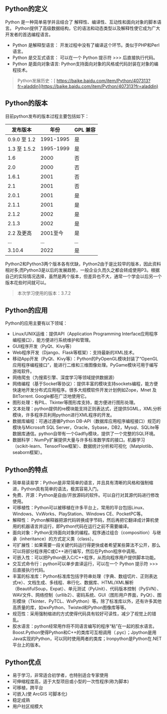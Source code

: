 ## Python的定义

Python 是一种简单易学并且结合了 解释性、编译性、互动性和面向对象的脚本语言。 Python提供了高级数据结构，它的语法和动态类型以及解释性使它成为广大开发者的首选编程语言。

- Python 是解释型语言： 开发过程中没有了编译这个环节。类似于PHP和Perl语言。
- Python 是交互式语言： 可以在一个 Python 提示符 >>> 后直接执行代码。
- Python 是面向对象语言: Python支持面向对象的风格或代码封装在对象的编程技术。

> Python发展历史：[ https://baike.baidu.com/item/Python/407313?fr=aladdin](https://baike.baidu.com/item/Python/407313?fr=aladdin)

## Python的版本

目前python发布的版本过程主要包括如下：

| 发布版本     | 年份      | GPL 兼容 |
| ------------ | --------- | -------- |
| 0.9.0 至 1.2 | 1991-1995 | 是       |
| 1.3 至 1.5.2 | 1995-1999 | 是       |
| 1.6          | 2000      | 否       |
| 2.0          | 2000      | 否       |
| 1.6.1        | 2001      | 否       |
| 2.1          | 2001      | 否       |
| 2.0.1        | 2001      | 是       |
| 2.1.1        | 2001      | 是       |
| 2.1.2        | 2002      | 是       |
| 2.1.3        | 2002      | 是       |
| 2.2 及更高   | 2001至今  | 是       |
| ...          | ...       | ...      |
| 3.10.4       | 2022      | 是       |

Python2和Python3两个版本各有优缺，Python2由于是比较早的版本，因此资料相对多;而Python3是以后的发展趋势，一般企业久而久之都会转成使用P3。根据自己的实际情况选择，虽然是两个版本，但差异也不大，通常一个学会以后另一个版本花些时间就可以。

> 本次学习使用的版本：3.7.2

## Python的应用

Python的应用主要有以下领域：

- Linux/UNIX运维：提供API（Application Programming Interface应用程序编程接口），能方便进行系统维护和管理。
- GUI程序开发（PyQt、Kivy等）
- Web程序开发（Django、Flask等框架）：支持最新的XML技术。
- 移动App开发（PyQt、Kivy等）：Python的PyOpenGL模块封装了“OpenGL应用程序编程接口”，能进行二维和三维图像处理。PyGame模块可用于编写游戏软件。
- 网络爬虫（为搜索引擎、深度学习等领域提供数据源）
- 网络编程（基于Socket等协议）：提供丰富的模块支持sockets编程，能方便快速地开发分布式应用程序。很多大规模软件开发计划例如Zope，Mnet 及BitTorrent. Google都在广泛地使用它。
- 图形处理：有PIL、Tkinter等图形库支持，能方便进行图形处理。
- 文本处理：python提供的re模块能支持正则表达式，还提供SGML，XML分析模块，许多程序员利用python进行XML程序的开发。
- 数据库编程：可通过遵循Python DB-API（数据库应用程序编程接口）规范的模块与Microsoft SQL Server，Oracle，Sybase，DB2，Mysql、SQLite等数据库通信。python自带有一个Gadfly模块，提供了一个完整的SQL环境。
- 数据科学：NumPy扩展提供大量与许多标准数学库的接口。机器学习（scikit-learn、TensorFlow框架）、数据统计分析和可视化（Matplotlib、seaborn框架）。

## Python的特点

- 简单易读易学：Python是非常简单的语言，并且具有清晰的风格和强制缩进，Python具有简单的语法，极其容易入门。
- 免费、开源：Python是自由/开放源码的软件。可以自行对其源代码进行修改使用。
- 可移植性：Python可以被移植在许多平台上，常用的平台包括Linux、Windows、VxWorks、PlayStation、Windows CE、PocketPC等。
- 解释性： Python解释器把源代码转换成字节码，然后再把它翻译成计算机使用的机器语言并运行，即Python代码在运行之前不需要编译。
- 面向对象：Python支持面向对象的编程。程序通过组合（composition）与继承（inheritance）的方式定义类（class）。
- 可扩展性：如果需要一段关键代码运行得更快或者希望某些算法不公开，那么可以将部分程序用C或C++进行编写，然后在Python程序中调用。
- 可嵌入性：可以把Python嵌入C/C++程序，从而向程序用户提供脚本功能。
- 交互式命令行：python可以单步直译运行，可以在一个 Python 提示符 >>> 后直接执行代码。
- 丰富的标准库：Python标准库包括字符串处理（字典、数组切片、正则表达式re）、文档生成、多线程、串行化、数据库、HTML/XML解析（BeautifulSoup，Expat）、单元测试（PyUnit）、代码版本控制（PySVN）、WAV文件、网络控制（urllib2）、密码系统、GUI（图形用户界面，PyQt）、图形模块（Tkinter、PyTCL、WxPython）等。除了标准库以外，还有许多其他高质量的库，如wxPython、Twisted和Python图像库等等。
- 规范性：采用强制缩进的方式使得代码具有较好可读性，减少了视觉上的错乱。
- 胶水语言：python经常用作将不同语言编写的程序“粘”在一起的胶水语言。Boost.Python使得Python和C++的类库可互相调用（.pyc）；Jpython是用Java实现的Python，可以同时使用两者的类库；Ironpython是Python在.NET平台上的版本。

## Python优点

- 易于学习，非常适合初学者，也特别适合专家使用
- 可伸缩程度高，适于大型项目或小型的一次性程序(称为脚本)
- 可移植，跨平台
- 可嵌入(使 ArcGIS 可脚本化)
- 稳定成熟
- 用户社区规模大

